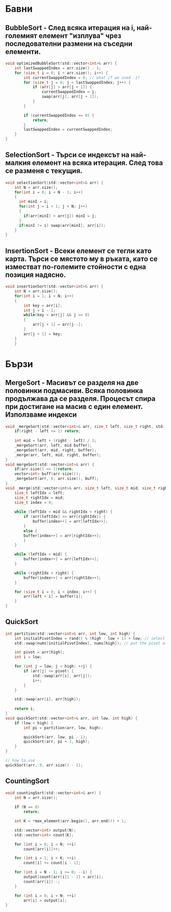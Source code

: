 # Бавни
## BubbleSort - След всяка итерация на i, най-големият елемент "изплува" чрез последователни размени на съседни елементи.
```c
void optimizedBubbleSort(std::vector<int>& arr) {
	int lastSwappedIndex = arr.size() - 1;
	for (size_t i = 0; i < arr.size(); i++) {
		int currentSwappedIndex = 0; // what if we used -1?
		for (size_t j = 0; j < lastSwappedIndex; j++) {
			if (arr[j] > arr[j + 1]) {
				currentSwappedIndex = j;
				swap(arr[j], arr[j + 1]);
			}
		}

		if (currentSwappedIndex == 0) {
			return;
		}
		lastSwappedIndex = currentSwappedIndex;
	}
}
```
## SelectionSort - Търси се индексът на най-малкия елемент на всяка итерация. След това се разменя с текущия.
```c
void selectionSort(std::vector<int>& arr) {
    int N = arr.size();
    for(int i = 0; i < N - 1; i++)
    {
      int minI = i;
      for(int j = i + 1; j < N; j++)
      {
        if(arr[minI] > arr[j]) minI = j;
      }
      if(minI != i) swap(arr[minI], arr[i]);
    }
}
```
## InsertionSort - Всеки елемент се тегли като карта. Търси се мястото му в ръката, като се изместват по-големите стойности с една позиция надясно.
```c
void insertionSort(std::vector<int>& arr) {
	int N = arr.size();
	for(int i = 1; i < N; i++)
	{
		int key = arr[i];
		int j = i - 1;
		while(key < arr[j] && j >= 0)
		{
			arr[j + 1] = arr[j--];
		}
		arr[j + 1] = key;
	}
    }
```
# Бързи
## MergeSort - Масивът се разделя на две половинки подмасиви. Всяка половинка продължава да се разделя. Процесът спира при достигане на масив с един елемент. Използваме индекси
```c
void _mergeSort(std::vector<int>& arr, size_t left, size_t right, std::vector<int>& buffer) {
	if(right - left <= 1) return;
	
	int mid = left + (right - left) / 2;
	_mergeSort(arr, left, mid buffer);
	_mergeSort(arr, mid, right, buffer);
	_merge(arr, left, mid, right, buffer);
}
void mergeSort(std::vector<int>& arr) {
	if(arr.size() <= 1)return;
	vector<int> buff(arr.size());
	_mergeSort(arr, 0, arr.size(), buff);
}
void _merge(std::vector<int>& arr, size_t left, size_t mid, size_t right, std::vector<int>& buffer) {
	size_t leftIdx = left;
	size_t rightIdx = mid;
	size_t index = 0;
	
	while (leftIdx < mid && rightIdx < right) {
        if (arr[leftIdx] <= arr[rightIdx]) {
            buffer[index++] = arr[leftIdx++];
        }
        else {
		buffer[index++] = arr[rightIdx++];
        }
	}

	while (leftIdx < mid) {
		buffer[index++] = arr[leftIdx++];
	}

	while (rightIdx < right) {
		buffer[index++] = arr[rightIdx++];
	}

	for (size_t i = 0; i < index; i++) {
		arr[left + i] = buffer[i];
	}
}
```
## QuickSort
```c
int partition(std::vector<int>& arr, int low, int high) {
    int initialPivotIndex = rand() % (high - low + 1) + low; // select random index in the range [low, high] for pivot
    std::swap(nums[initialPivotIndex], nums[high]); // put the pivot at the end

    int pivot = arr[high];
    int i = low;

    for (int j = low; j < high; ++j) {
        if (arr[j] <= pivot) {
            std::swap(arr[i], arr[j]);
            i++;
        }
    }

    std::swap(arr[i], arr[high]);
    
    return i;
}
void quickSort(std::vector<int>& arr, int low, int high) {
    if (low < high) {
        int pi = partition(arr, low, high);

        quickSort(arr, low, pi - 1);
        quickSort(arr, pi + 1, high);
    }
}

// how to use
quickSort(arr, 0, arr.size() - 1);
```
## CountingSort
```c
void countingSort(std::vector<int>& arr) {
    int N = arr.size();
    
    if (N == 0)
        return;

    int K = *max_element(arr.begin(), arr.end()) + 1;

    std::vector<int> output(N);
    std::vector<int> count(K);

    for (int i = 0; i < N; ++i) 
        count[arr[i]]++;

    for (int i = 1; i < K; ++i)
        count[i] += count[i - 1];

    for (int i = N - 1; i >= 0; --i) {
        output[count[arr[i]] - 1] = arr[i];
        count[arr[i]]--;
    }

    for (int i = 0; i < N; ++i)
        arr[i] = output[i];
}
```

